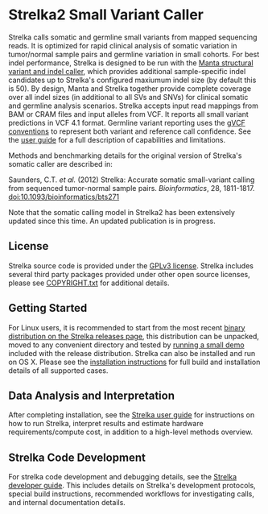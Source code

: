 Strelka2 Small Variant Caller
============================

Strelka calls somatic and germline small variants from mapped sequencing reads. It is optimized for rapid clinical analysis of somatic variation in tumor/normal sample pairs and germline variation in small cohorts. For best indel performance, Strelka is designed to be run with the [Manta structural variant and indel caller][manta], which provides additional sample-specific indel candidates up to Strelka's configured maxiumum indel size (by default this is 50). By design, Manta and Strelka together provide complete coverage over all indel sizes (in additional to all SVs and SNVs) for clinical somatic and germline analysis scenarios.
Strelka accepts input read mappings from BAM or CRAM
files and input alleles from VCF. It reports all small variant predictions in VCF 4.1 format. Germline variant reporting
uses the [gVCF conventions][gvcfPage] to represent both variant and reference
call confidence. See the [user guide][UserGuide] for a full description of capabilities and limitations.

[manta]:https://github.com/Illumina/manta
[gvcfPage]:https://sites.google.com/site/gvcftools/home/about-gvcf
[UserGuide]:docs/userGuide/README.md

Methods and benchmarking details for the original version of Strelka's somatic caller are described in:

Saunders, C.T. *et al.* (2012) Strelka: Accurate somatic small-variant calling from sequenced tumor-normal sample pairs. *Bioinformatics*,
28, 1811-1817. [doi:10.1093/bioinformatics/bts271][bpaper]

Note that the somatic calling model in Strelka2 has been extensively updated since this time. An updated publication is in progress.

[bpaper]:https://dx.doi.org/10.1093/bioinformatics/bts271


License
-------

Strelka source code is provided under the [GPLv3 license](LICENSE.txt).
Strelka includes several third party packages provided under other
open source licenses, please see [COPYRIGHT.txt](COPYRIGHT.txt)
for additional details.


Getting Started
---------------

For Linux users, it is recommended to start from the most recent
[binary distribution on the Strelka releases page][releases], this
distribution can be unpacked, moved to any convenient directory and
tested by [running a small demo](docs/userGuide/installation.md#demo)
included with the release distribution. Strelka can also be installed
and run on OS X. Please see the [installation instructions](docs/userGuide/installation.md)
for full build and installation details of all supported cases.

[releases]:https://github.com/Illumina/strelka/releases


Data Analysis and Interpretation
--------------------------------

After completing installation, see the [Strelka user guide][UserGuide]
for instructions on how to run Strelka, interpret results and estimate
hardware requirements/compute cost, in addition to a high-level methods
overview.


Strelka Code Development
------------------------

For strelka code development and debugging details, see the
[Strelka developer guide][DeveloperGuide]. This includes details
on Strelka's development protocols, special build instructions,
recommended workflows for investigating
calls, and internal documentation details.

[DeveloperGuide]:docs/developerGuide/README.md
